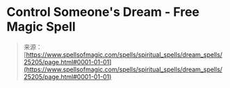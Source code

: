 <!--yml
category: 未分类
date: 2024-06-12 19:11:55
-->

# Control Someone's Dream - Free Magic Spell

> 来源：[https://www.spellsofmagic.com/spells/spiritual_spells/dream_spells/25205/page.html#0001-01-01](https://www.spellsofmagic.com/spells/spiritual_spells/dream_spells/25205/page.html#0001-01-01)